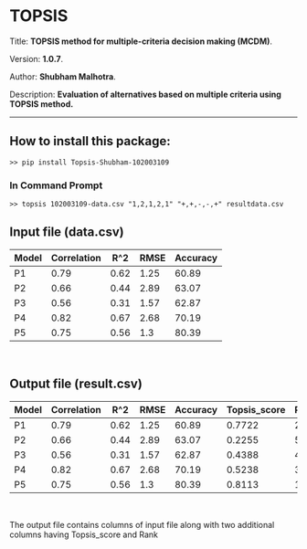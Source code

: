 # TOPSIS

Title: **TOPSIS method for multiple-criteria decision making (MCDM)**.

Version: **1.0.7**.

Author: **Shubham Malhotra**.

Description: **Evaluation of alternatives based on multiple criteria using TOPSIS method.**

---

## How to install this package:

```
>> pip install Topsis-Shubham-102003109
```

### In Command Prompt

```
>> topsis 102003109-data.csv "1,2,1,2,1" "+,+,-,-,+" resultdata.csv
```

## Input file (data.csv)

| Model | Correlation | R^2  | RMSE | Accuracy |
| ----- | ----------- | ---- | ---- | -------- |
| P1    | 0.79        | 0.62 | 1.25 | 60.89    |
| P2    | 0.66        | 0.44 | 2.89 | 63.07    |
| P3    | 0.56        | 0.31 | 1.57 | 62.87    |
| P4    | 0.82        | 0.67 | 2.68 | 70.19    |
| P5    | 0.75        | 0.56 | 1.3  | 80.39    |

<br>

## Output file (result.csv)

| Model | Correlation | R^2  | RMSE | Accuracy | Topsis_score | Rank |
| ----- | ----------- | ---- | ---- | -------- | ------------ | ---- |
| P1    | 0.79        | 0.62 | 1.25 | 60.89    | 0.7722       | 2    |
| P2    | 0.66        | 0.44 | 2.89 | 63.07    | 0.2255       | 5    |
| P3    | 0.56        | 0.31 | 1.57 | 62.87    | 0.4388       | 4    |
| P4    | 0.82        | 0.67 | 2.68 | 70.19    | 0.5238       | 3    |
| P5    | 0.75        | 0.56 | 1.3  | 80.39    | 0.8113       | 1    |

<br>

The output file contains columns of input file along with two additional columns having Topsis_score and Rank
